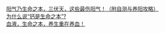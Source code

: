   
[阳气乃生命之本，三伏天，这些最伤阳气！（附自测与养阳攻略）](http://www.dianyue.me/archives/959/j87rhmn9804jh0rg/)  
[为什么说“钙是生命之本”?](http://www.dianyue.me/archives/124/4oyw7gf9r09abu6w/)  
[血液，生命之本，养生重在养血！](http://www.dianyue.me/archives/055/wen2se4wup30tynn/)